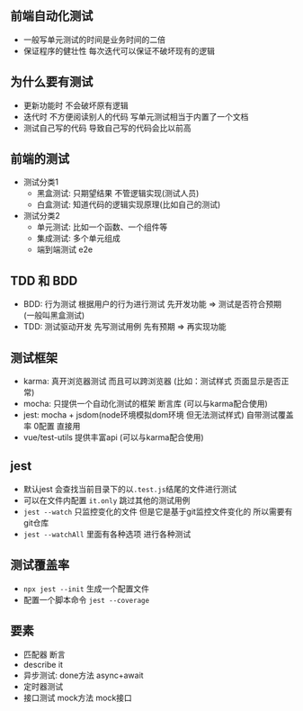 ## 前端自动化测试
- 一般写单元测试的时间是业务时间的二倍
- 保证程序的健壮性 每次迭代可以保证不破坏现有的逻辑

## 为什么要有测试
- 更新功能时 不会破坏原有逻辑
- 迭代时 不方便阅读别人的代码 写单元测试相当于内置了一个文档
- 测试自己写的代码 导致自己写的代码会比以前高

## 前端的测试
- 测试分类1
  - 黑盒测试: 只期望结果 不管逻辑实现(测试人员)
  - 白盒测试: 知道代码的逻辑实现原理(比如自己的测试)
- 测试分类2
  - 单元测试: 比如一个函数、一个组件等
  - 集成测试: 多个单元组成 
  - 端到端测试 e2e

## TDD 和 BDD
- BDD: 行为测试 根据用户的行为进行测试 先开发功能 => 测试是否符合预期 (一般叫黑盒测试)
- TDD: 测试驱动开发 先写测试用例 先有预期 => 再实现功能

## 测试框架
- karma: 真开浏览器测试 而且可以跨浏览器 (比如：测试样式 页面显示是否正常)
- mocha: 只提供一个自动化测试的框架 断言库 (可以与karma配合使用)
- jest: mocha + jsdom(node环境模拟dom环境 但无法测试样式) 自带测试覆盖率 0配置 直接用
- vue/test-utils 提供丰富api (可以与karma配合使用)

## jest
- 默认jest 会查找当前目录下的以`.test.js`结尾的文件进行测试
- 可以在文件内配置 `it.only` 跳过其他的测试用例
- `jest --watch` 只监控变化的文件 但是它是基于git监控文件变化的 所以需要有git仓库
- `jest --watchAll` 里面有各种选项 进行各种测试


## 测试覆盖率
- `npx jest --init` 生成一个配置文件
- 配置一个脚本命令 `jest --coverage`

## 要素
- 匹配器 断言
- describe it
- 异步测试: done方法 async+await
- 定时器测试
- 接口测试 mock方法 mock接口

